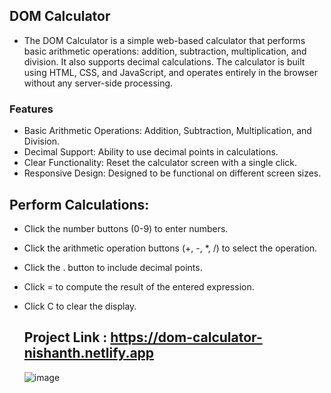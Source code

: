 ## DOM Calculator

- The DOM Calculator is a simple web-based calculator that performs basic arithmetic operations: addition, subtraction, multiplication, and division. It also supports decimal calculations. The calculator is built using HTML, CSS, and JavaScript, and operates entirely in the browser without any server-side processing.

### Features
- Basic Arithmetic Operations: Addition, Subtraction, Multiplication, and Division.
- Decimal Support: Ability to use decimal points in calculations.
- Clear Functionality: Reset the calculator screen with a single click.
- Responsive Design: Designed to be functional on different screen sizes.
## Perform Calculations:
- Click the number buttons (0-9) to enter numbers.
- Click the arithmetic operation buttons (+, -, *, /) to select the operation.
- Click the . button to include decimal points.
- Click = to compute the result of the entered expression.
- Click C to clear the display.

  ## Project Link : https://dom-calculator-nishanth.netlify.app
  
  ![image](https://github.com/user-attachments/assets/c9e14f43-706c-4dc4-919a-aa3827499b38)
